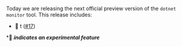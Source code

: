 Today we are releasing the next official preview version of the `dotnet monitor` tool. This release includes:

- 🔬 t ([#17](https://github.com/schmittjoseph/dotnet-monitor/pull/17))

\*🔬 **_indicates an experimental feature_**